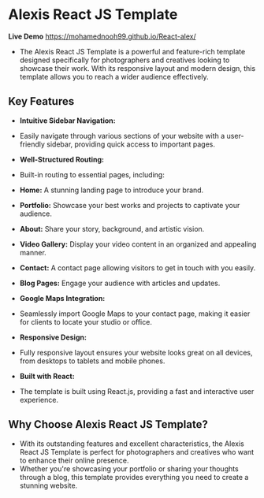 # Alexis React JS Template

**Live Demo**  https://mohamednooh99.github.io/React-alex/

- The Alexis React JS Template is a powerful and feature-rich template designed specifically for photographers and creatives looking to showcase their work. With its responsive layout and modern design, this template allows you to reach a wider audience effectively.

## Key Features

- **Intuitive Sidebar Navigation:**
 - Easily navigate through various sections of your website with a user-friendly sidebar, providing quick access to important pages.

- **Well-Structured Routing:**
- Built-in routing to essential pages, including:
 - **Home:** A stunning landing page to introduce your brand.
 - **Portfolio:** Showcase your best works and projects to captivate your audience.
 - **About:** Share your story, background, and artistic vision.
 - **Video Gallery:** Display your video content in an organized and appealing manner.
 - **Contact:** A contact page allowing visitors to get in touch with you easily.
 - **Blog Pages:** Engage your audience with articles and updates.

- **Google Maps Integration:**
 - Seamlessly import Google Maps to your contact page, making it easier for clients to locate your studio or office.
 
- **Responsive Design:**
 - Fully responsive layout ensures your website looks great on all devices, from desktops to tablets and mobile phones.

- **Built with React:**
 - The template is built using React.js, providing a fast and interactive user experience.

## Why Choose Alexis React JS Template?
 - With its outstanding features and excellent characteristics, the Alexis React JS Template is perfect for photographers and creatives who want to enhance their online presence.
 -  Whether you're showcasing your portfolio or sharing your thoughts through a blog, this template provides everything you need to create a stunning website.
